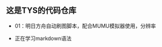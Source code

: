 ## 这是TYS的代码仓库

- 01：明日方舟自动刷图脚本，配合MUMU模拟器使用，分辨率

<!---
sekai1keai/sekai1keai is a ✨ special ✨ repository because its `README.md` (this file) appears on your GitHub profile.
You can click the Preview link to take a look at your changes.
--->

- 正在学习markdown语法
